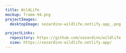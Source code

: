 ```yaml
---
title: WildLife
mockup: frame-94.png
projectImages:
  desktopImage: sezardino-wildlife.netlify.app_.png

projectLinks:
  repository: https://github.com/sezardino/wildlife
  view: https://sezardino-wildlife.netlify.app/
---
```

